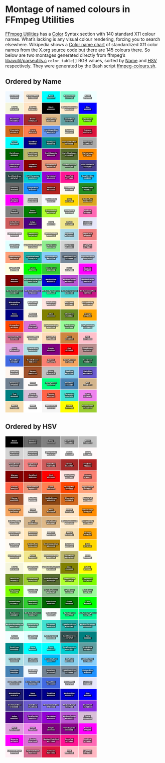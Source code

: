 # Montage of named colours in FFmpeg Utilities

[FFmpeg Utilities](https://ffmpeg.org/ffmpeg-utils.html) has a [Color](https://ffmpeg.org/ffmpeg-utils.html#Color) Syntax section with 140 standard X11 colour names.
What’s lacking is any visual colour rendering, forcing you to search elsewhere.
Wikipedia shows a [Color name chart](https://en.wikipedia.org/wiki/X11_color_names#Color_name_chart) of standardized X11 color names from the X&#46;org source code but there are 145 colours there.
So below are two montages generated directly from  ffmpeg’s [libavutil/parseutils.c](https://github.com/FFmpeg/FFmpeg/blob/master/libavutil/parseutils.c) `color_table[]` RGB values, sorted by [Name](#ordered-by-name) and [HSV](#ordered-by-hsv) respectively.
They were generated by the Bash script [ffmpeg-colours.sh](ffmpeg-colours.sh).

## Ordered by Name

![FFmpeg colours by name](ffmpeg-colours-name.png)

## Ordered by HSV

![FFmpeg colours by HSV](ffmpeg-colours-hsv.png)
